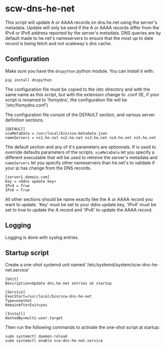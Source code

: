# scw-dns-he-net

This script will update A or AAAA records on dns.he.net using the server's
metadata. Update will only be send if the A or AAAA records differ from the
IPv4 or IPv6 address reported by the server's metadata. DNS queries are by
default made to he.net's nameservers to ensure that the most up to date
record is being fetch and not scaleway's dns cache.

## Configuration

Make sure you have the `dnspython` python module. You can install it with:

```
pip install dnspython
```

The configuration file must be copied to the /etc directory and with the
same name as this script, but with the extension change to .conf (IE, if
your script is renamed to 'fixmydns', the configuration file will be
'/etc/fixmydns.conf')

The configuration file consist of the DEFAULT section, and various server
definition sections.

```
[DEFAULT]
scwMetaData = /usr/local/bin/scw-metadata-json
nameServers = ns1.he.net ns2.he.net ns3.he.net ns4.he.net ns5.he.net
```

The default section and any of it's parameters are optionnals. If is used to
override defaults parameters of the scripts. `scwMetaData` let you specify a
different executable that will be used to retreive the server's metadata and
`nameServers` let you specify other nameservers than he.net's to validate if
your ip has change from the DNS records.

```
[server1.domain.com]
Key = <ddns update key>
IPv4 = True
IPv6 = True
```

All other sections should be name exactly like the A or AAAA record you want
to update. 'Key' must be set to your ddns update key, 'IPv4' must be set to
true to update the A record and 'IPv6' to update the AAAA record.

## Logging

Logging is done with syslog entries.

## Startup script

Create a one-shot systemd unit named '/etc/systemd/system/scw-dns-he-net.service'

```
[Unit]
Description=Update dns.he.net entries at startup

[Service]
ExecStart=/usr/local/bin/scw-dns-he-net
Type=oneshot
RemainAfterExit=yes

[Install]
WantedBy=multi-user.target
```

Then run the following commands to activate the one-shot script at startup:

```
sudo systemctl daemon-reload
sudo systemctl enable scw-dns-he-net.service
```
